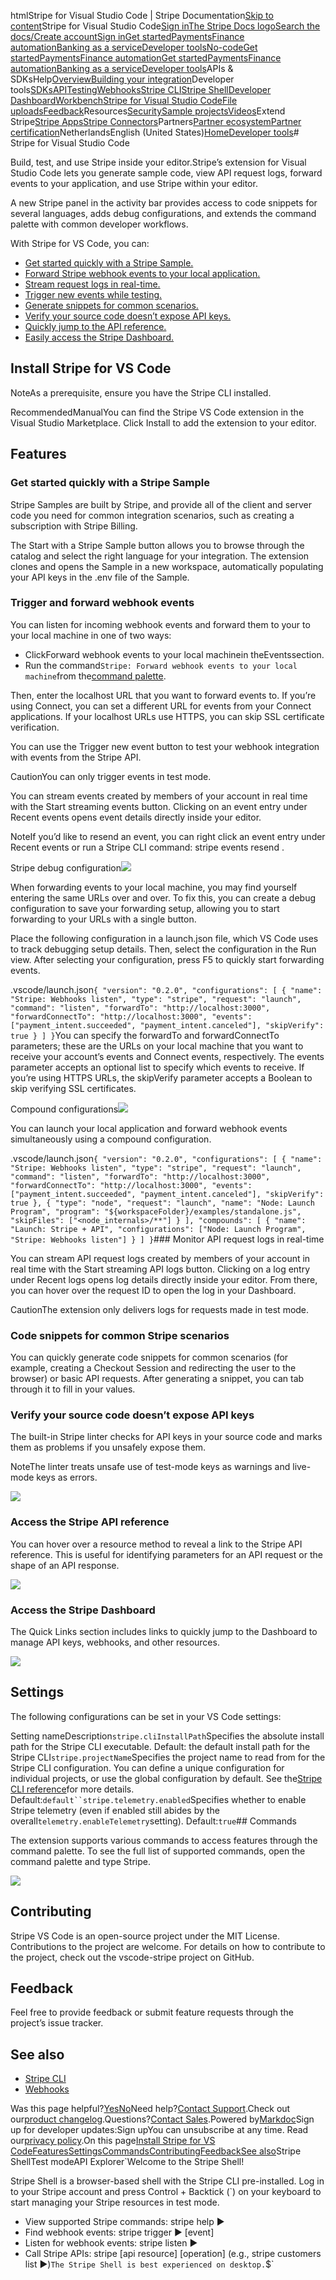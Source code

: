 htmlStripe for Visual Studio Code | Stripe Documentation[Skip to content](#main-content)Stripe for Visual Studio Code[Sign in](https://dashboard.stripe.com/login?redirect=https%3A%2F%2Fdocs.stripe.com%2Fstripe-vscode)[The Stripe Docs logo](/)[Search the docs/](#)[Create account](https://dashboard.stripe.com/register)[Sign in](https://dashboard.stripe.com/login?redirect=https%3A%2F%2Fdocs.stripe.com%2Fstripe-vscode)[Get started](/get-started)[Payments](/payments)[Finance automation](/finance-automation)[Banking as a service](/financial-services)[Developer tools](/development)[No-code](/no-code)[Get started](/get-started)[Payments](/payments)[Finance automation](/finance-automation)[](#)[Get started](/get-started)[Payments](/payments)[Finance automation](/finance-automation)[Banking as a service](/financial-services)[Developer tools](/development)[](#)APIs & SDKsHelp[Overview](/docs/development)[Building your integration](#)Developer tools[SDKs](#)[API](#)[Testing](#)[Webhooks](#)[Stripe CLI](#)[Stripe Shell](#)[Developer Dashboard](#)[Workbench](#)[Stripe for Visual Studio Code](/docs/stripe-vscode)[File uploads](/docs/file-upload)[Feedback](/docs/dev-tools-csat)Resources[Security](#)[Sample projects](#)[Videos](#)Extend Stripe[Stripe Apps](#)[Stripe Connectors](#)Partners[Partner ecosystem](/docs/partners)[Partner certification](/docs/partners/training-and-certification)NetherlandsEnglish (United States)[](#)[](#)[Home](/docs)[Developer tools](/docs/development)# Stripe for Visual Studio Code

Build, test, and use Stripe inside your editor.Stripe’s extension for Visual Studio Code lets you generate sample code, view API request logs, forward events to your application, and use Stripe within your editor.

A new Stripe panel in the activity bar provides access to code snippets for several languages, adds debug configurations, and extends the command palette with common developer workflows.

With Stripe for VS Code, you can:

- [Get started quickly with a Stripe Sample.](#samples)
- [Forward Stripe webhook events to your local application.](#webhooks)
- [Stream request logs in real-time.](#monitor-logs)
- [Trigger new events while testing.](#webhooks)
- [Generate snippets for common scenarios.](#snippets)
- [Verify your source code doesn’t expose API keys.](#linter)
- [Quickly jump to the API reference.](#api-reference)
- [Easily access the Stripe Dashboard.](#dashboard-access)

## Install Stripe for VS Code

NoteAs a prerequisite, ensure you have the Stripe CLI installed.

RecommendedManualYou can find the Stripe VS Code extension in the Visual Studio Marketplace. Click Install to add the extension to your editor.

## Features

### Get started quickly with a Stripe Sample

Stripe Samples are built by Stripe, and provide all of the client and server code you need for common integration scenarios, such as creating a subscription with Stripe Billing.

The Start with a Stripe Sample button allows you to browse through the catalog and select the right language for your integration. The extension clones and opens the Sample in a new workspace, automatically populating your API keys in the .env file of the Sample.

### Trigger and forward webhook events

You can listen for incoming webhook events and forward them to your to your local machine in one of two ways:

- ClickForward webhook events to your local machinein theEventssection.
- Run the command`Stripe: Forward webhook events to your local machine`from the[command palette](https://code.visualstudio.com/docs/getstarted/userinterface#_command-palette).

Then, enter the localhost URL that you want to forward events to. If you’re using Connect, you can set a different URL for events from your Connect applications. If your localhost URLs use HTTPS, you can skip SSL certificate verification.

You can use the Trigger new event button to test your webhook integration with events from the Stripe API.

CautionYou can only trigger events in test mode.

You can stream events created by members of your account in real time with the Start streaming events button. Clicking on an event entry under Recent events opens event details directly inside your editor.

NoteIf you’d like to resend an event, you can right click an event entry under Recent events or run a Stripe CLI command: stripe events resend <event>.

Stripe debug configuration![](https://b.stripecdn.com/docs-statics-srv/assets/fcc3a1c24df6fcffface6110ca4963de.svg)

When forwarding events to your local machine, you may find yourself entering the same URLs over and over. To fix this, you can create a debug configuration to save your forwarding setup, allowing you to start forwarding to your URLs with a single button.

Place the following configuration in a launch.json file, which VS Code uses to track debugging setup details. Then, select the configuration in the Run view. After selecting your configuration, press F5 to quickly start forwarding events.

.vscode/launch.json`{
  "version": "0.2.0",
  "configurations": [
    {
      "name": "Stripe: Webhooks listen",
      "type": "stripe",
      "request": "launch",
      "command": "listen",
      "forwardTo": "http://localhost:3000",
      "forwardConnectTo": "http://localhost:3000",
      "events": ["payment_intent.succeeded", "payment_intent.canceled"],
      "skipVerify": true
    }
  ]
}`You can specify the forwardTo and forwardConnectTo parameters; these are the URLs on your local machine that you want to receive your account’s events and Connect events, respectively. The events parameter accepts an optional list to specify which events to receive. If you’re using HTTPS URLs, the skipVerify parameter accepts a Boolean to skip verifying SSL certificates.

Compound configurations![](https://b.stripecdn.com/docs-statics-srv/assets/fcc3a1c24df6fcffface6110ca4963de.svg)

You can launch your local application and forward webhook events simultaneously using a compound configuration.

.vscode/launch.json`{
  "version": "0.2.0",
  "configurations": [
    {
      "name": "Stripe: Webhooks listen",
      "type": "stripe",
      "request": "launch",
      "command": "listen",
      "forwardTo": "http://localhost:3000",
      "forwardConnectTo": "http://localhost:3000",
      "events": ["payment_intent.succeeded", "payment_intent.canceled"],
      "skipVerify": true
    },
    {
      "type": "node",
      "request": "launch",
      "name": "Node: Launch Program",
      "program": "${workspaceFolder}/examples/standalone.js",
      "skipFiles": ["<node_internals>/**"]
    }
  ],
  "compounds": [
    {
      "name": "Launch: Stripe + API",
      "configurations": ["Node: Launch Program", "Stripe: Webhooks listen"]
    }
  ]
}`### Monitor API request logs in real-time

You can stream API request logs created by members of your account in real time with the Start streaming API logs button. Clicking on a log entry under Recent logs opens log details directly inside your editor. From there, you can hover over the request ID to open the log in your Dashboard.

CautionThe extension only delivers logs for requests made in test mode.

### Code snippets for common Stripe scenarios

You can quickly generate code snippets for common scenarios (for example, creating a Checkout Session and redirecting the user to the browser) or basic API requests. After generating a snippet, you can tab through it to fill in your values.

### Verify your source code doesn’t expose API keys

The built-in Stripe linter checks for API keys in your source code and marks them as problems if you unsafely expose them.

NoteThe linter treats unsafe use of test-mode keys as warnings and live-mode keys as errors.

![](https://b.stripecdn.com/docs-statics-srv/assets/api_key_linter.99d5ec681ed1835e12ec8ff43a31df42.png)

### Access the Stripe API reference

You can hover over a resource method to reveal a link to the Stripe API reference. This is useful for identifying parameters for an API request or the shape of an API response.

![](https://b.stripecdn.com/docs-statics-srv/assets/api_reference_hover.7faf7deee997b0f54656ed4a4f842e14.png)

### Access the Stripe Dashboard

The Quick Links section includes links to quickly jump to the Dashboard to manage API keys, webhooks, and other resources.

![](https://b.stripecdn.com/docs-statics-srv/assets/quick_links_view.dd5362166ad40a383ca540bc62e71ed6.png)

## Settings

The following configurations can be set in your VS Code settings:

Setting nameDescription`stripe.cliInstallPath`Specifies the absolute install path for the Stripe CLI executable. Default: the default install path for the Stripe CLI`stripe.projectName`Specifies the project name to read from for the Stripe CLI configuration. You can define a unique configuration for individual projects, or use the global configuration by default. See the[Stripe CLI reference](/cli/login)for more details. Default:`default``stripe.telemetry.enabled`Specifies whether to enable Stripe telemetry (even if enabled still abides by the overall`telemetry.enableTelemetry`setting). Default:`true`## Commands

The extension supports various commands to access features through the command palette. To see the full list of supported commands, open the command palette and type Stripe.

![](https://b.stripecdn.com/docs-statics-srv/assets/command_palette.ee0cb66b2fbbc0c2e981e1340815e57e.png)

## Contributing

Stripe VS Code is an open-source project under the MIT License. Contributions to the project are welcome. For details on how to contribute to the project, check out the vscode-stripe project on GitHub.

## Feedback

Feel free to provide feedback or submit feature requests through the project’s issue tracker.

## See also

- [Stripe CLI](/stripe-cli)
- [Webhooks](/webhooks)

Was this page helpful?[Yes](#)[No](#)Need help?[Contact Support](https://support.stripe.com/).Check out our[product changelog](https://stripe.com/blog/changelog).Questions?[Contact Sales](https://stripe.com/contact/sales).Powered by[Markdoc](https://markdoc.dev)Sign up for developer updates:Sign upYou can unsubscribe at any time. Read our[privacy policy](https://stripe.com/privacy).On this page[Install Stripe for VS Code](#installation)[Features](#features)[Settings](#extension-configuration)[Commands](#commands)[Contributing](#contributing)[Feedback](#feedback)[See also](#see-also)Stripe ShellTest modeAPI Explorer[](https://stripe.com/docs/stripe-cli#install)`Welcome to the Stripe Shell!

Stripe Shell is a browser-based shell with the Stripe CLI pre-installed. Log in to your
Stripe account and press Control + Backtick (`) on your keyboard to start managing your Stripe
resources in test mode.

- View supported Stripe commands: stripe help ▶️
- Find webhook events: stripe trigger ▶️ [event]
- Listen for webhook events: stripe listen ▶
- Call Stripe APIs: stripe [api resource] [operation] (e.g., stripe customers list ▶️)`The Stripe Shell is best experienced on desktop.`$`